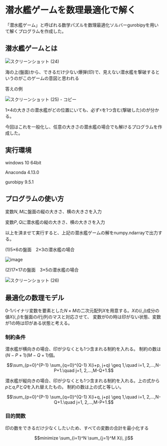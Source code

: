 # 潜水艦ゲームを数理最適化で解く
「潜水艦ゲーム」と呼ばれる数学パズルを数理最適化ソルバーgurobipyを用いて解くプログラムを作成した。

## 潜水艦ゲームとは
![スクリーンショット (24)](https://user-images.githubusercontent.com/108399244/176718961-428fed99-c919-4443-8e12-e4e951e21903.png)

海の上(盤面)から、できるだけ少ない爆弾(印)で、見えない潜水艦を撃破するというのがこのゲームの意図と思われる

答えの例

![スクリーンショット (25) - コピー](https://user-images.githubusercontent.com/108399244/176719224-56e25396-9421-4bb5-a5f6-7bf5bb44d63d.png)

1×4の大きさの潜水艦がどの位置にいても、必ず☓を1つ含む(撃破した)のが分かる。

今回はこれを一般化し、任意の大きさの潜水艦の場合でも解けるプログラムを作成した。

## 実行環境
windows 10 64bit

Anaconda 4.13.0

gurobipy 9.5.1

## プログラムの使い方
変数${N, M}$に盤面の縦の大きさ、横の大きさを入力

変数${P, Q}$に潜水艦の縦の大きさ、横の大きさを入力

以上を済ませて実行すると、上記の潜水艦ゲームの解をnumpy.ndarrayで出力する。

(1)5×6の盤面　2×3の潜水艦の場合

![image](https://user-images.githubusercontent.com/108399244/176725295-33273157-6425-437b-81d9-a766213a78b4.png)

(2)17×17の盤面　3×5の潜水艦の場合

![スクリーンショット (26)](https://user-images.githubusercontent.com/108399244/176726116-ad05f634-1519-433f-9960-7aa4061d661f.png)

## 最適化の数理モデル
0-1バイナリ変数を要素とした${N×M}$の二次元配列$X$を用意する。$X$の${(i, j)}$成分の値${X(i, j)}$を盤面の$i$行$j$列のマスと対応させて、
変数が0の時は印がない状態、変数が1の時は印がある状態と考える。

### 制約条件
潜水艦が横向きの場合、印が少なくとも1つ含まれる制約を入れる。
制約の数は${(N-P+1)(M-Q+1)}$個。

$$\sum_{p=0}^{P-1} \sum_{q=0}^{Q-1} X(i+p, j+q) \geq 1,\quad i=1, 2,...,N-P+1.\quad j=1, 2,...,M-Q+1.$$

潜水艦が縦向きの場合、印が少なくとも1つ含まれる制約を入れる。上の式から$p$と$q$,$P$と$Q$を入れ替えたもの。
制約の数は上の式と等しい。

$$\sum_{p=0}^{P-1} \sum_{q=0}^{Q-1} X(i+q, j+p) \geq 1,\quad i=1, 2,...,N-Q+1.\quad j=1, 2,...,M-P+1.$$

### 目的関数
印の数をできるだけ少なくしたいため、すべての変数の合計を最小化する

$$minimize \sum_{i=1}^N \sum_{j=1}^M X(i, j)$$



